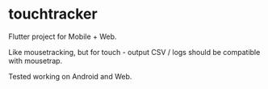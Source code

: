 # touchtracker

Flutter project for Mobile + Web.

Like mousetracking, but for touch - output CSV / logs should be compatible with mousetrap.

Tested working on Android and Web.
